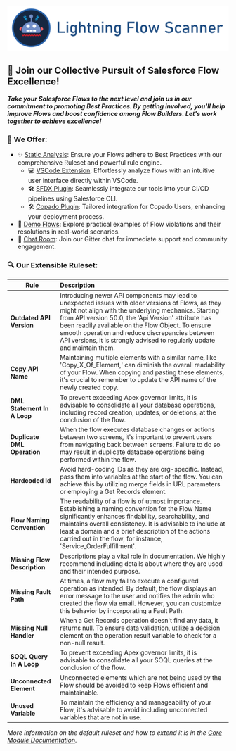 [![Lightning Flow Scanner Banner](docs/images/bannerslim.png)](https://github.com/Lightning-Flow-Scanner/.github)

## 🚀 Join our Collective Pursuit of Salesforce Flow Excellence!

  **_Take your Salesforce Flows to the next level and join us in our commitment to promoting Best Practices. By getting involved, you'll help improve Flows and boost confidence among Flow Builders. Let's work together to achieve excellence!_**

### 🔧 We Offer:

- ✨ [Static Analysis](https://github.com/Lightning-Flow-Scanner/lightning-flow-scanner-core): Ensure your Flows adhere to Best Practices with our comprehensive Ruleset and powerful rule engine.
  - 💻 [VSCode Extension](https://github.com/Lightning-Flow-Scanner/lightning-flow-scanner-vsce): Effortlessly analyze flows with an intuitive user interface directly within VSCode.
  - 🛠️ [SFDX Plugin](https://github.com/Lightning-Flow-Scanner/lightning-flow-scanner-sfdx): Seamlessly integrate our tools into your CI/CD pipelines using Salesforce CLI.
  - 🛠️ [Copado Plugin](https://success.copado.com/s/listing-detail?recordId=a54P7000003G3gBIAS): Tailored integration for Copado Users, enhancing your deployment process.
- 📂 [Demo Flows](https://github.com/Lightning-Flow-Scanner/lightning-flow-scanner-example-flows): Explore practical examples of Flow violations and their resolutions in real-world scenarios.
- 🤝 [Chat Room](https://matrix.to/#/#lightning-flow-scanner:matrix.org): Join our Gitter chat for immediate support and community engagement.


### 🔍 Our Extensible Ruleset:

| Rule       | Description |
|--------------|:-----------|
| **Outdated API Version** | Introducing newer API components may lead to unexpected issues with older versions of Flows, as they might not align with the underlying mechanics. Starting from API version 50.0, the 'Api Version' attribute has been readily available on the Flow Object. To ensure smooth operation and reduce discrepancies between API versions, it is strongly advised to regularly update and maintain them. |
| **Copy API Name** | Maintaining multiple elements with a similar name, like 'Copy_X_Of_Element,' can diminish the overall readability of your Flow. When copying and pasting these elements, it's crucial to remember to update the API name of the newly created copy. |
| **DML Statement In A Loop** |  To prevent exceeding Apex governor limits, it is advisable to consolidate all your database operations, including record creation, updates, or deletions, at the conclusion of the flow. |
| **Duplicate DML Operation** |   When the flow executes database changes or actions between two screens, it's important to prevent users from navigating back between screens. Failure to do so may result in duplicate database operations being performed within the flow. |
| **Hardcoded Id** |  Avoid hard-coding IDs as they are org-specific. Instead, pass them into variables at the start of the flow. You can achieve this by utilizing merge fields in URL parameters or employing a Get Records element. |
| **Flow Naming Convention** |  The readability of a flow is of utmost importance. Establishing a naming convention for the Flow Name significantly enhances findability, searchability, and maintains overall consistency. It is advisable to include at least a domain and a brief description of the actions carried out in the flow, for instance, 'Service_OrderFulfillment'. |
| **Missing Flow Description** |   Descriptions play a vital role in documentation. We highly recommend including details about where they are used and their intended purpose. |
| **Missing Fault Path** |  At times, a flow may fail to execute a configured operation as intended. By default, the flow displays an error message to the user and notifies the admin who created the flow via email. However, you can customize this behavior by incorporating a Fault Path. |
| **Missing Null Handler**      |   When a Get Records operation doesn't find any data, it returns null. To ensure data validation, utilize a decision element on the operation result variable to check for a non-null result. |
| **SOQL Query In A Loop** |  To prevent exceeding Apex governor limits, it is advisable to consolidate all your SOQL queries at the conclusion of the flow. |
| **Unconnected Element** |  Unconnected elements which are not being used by the Flow should be avoided to keep Flows efficient and maintainable. |
| **Unused Variable**      |  To maintain the efficiency and manageability of your Flow, it's advisable to avoid including unconnected variables that are not in use. |

_More information on the default ruleset and how to extend it is in the [Core Module Documentation](https://github.com/Lightning-Flow-Scanner/lightning-flow-scanner-core)._
